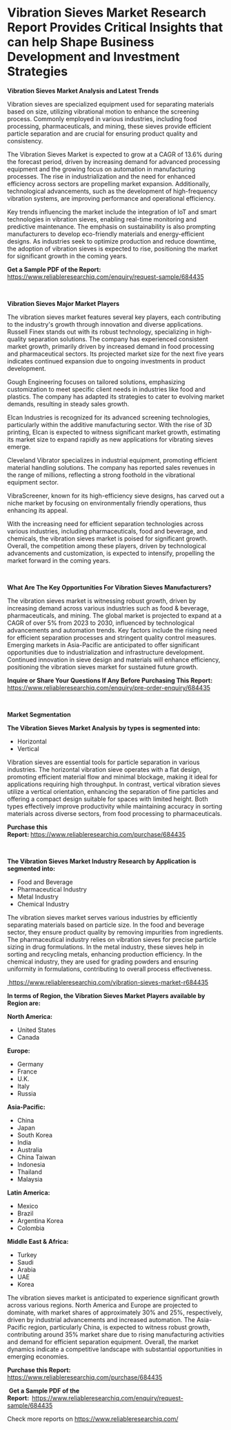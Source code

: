 <p><h1>Vibration Sieves Market Research Report Provides Critical Insights that can help Shape Business Development and Investment Strategies</h1></p><p><strong>Vibration Sieves Market Analysis and Latest Trends</strong></p>
<p><p>Vibration sieves are specialized equipment used for separating materials based on size, utilizing vibrational motion to enhance the screening process. Commonly employed in various industries, including food processing, pharmaceuticals, and mining, these sieves provide efficient particle separation and are crucial for ensuring product quality and consistency.</p><p>The Vibration Sieves Market is expected to grow at a CAGR of 13.6% during the forecast period, driven by increasing demand for advanced processing equipment and the growing focus on automation in manufacturing processes. The rise in industrialization and the need for enhanced efficiency across sectors are propelling market expansion. Additionally, technological advancements, such as the development of high-frequency vibration systems, are improving performance and operational efficiency.</p><p>Key trends influencing the market include the integration of IoT and smart technologies in vibration sieves, enabling real-time monitoring and predictive maintenance. The emphasis on sustainability is also prompting manufacturers to develop eco-friendly materials and energy-efficient designs. As industries seek to optimize production and reduce downtime, the adoption of vibration sieves is expected to rise, positioning the market for significant growth in the coming years.</p></p>
<p><strong>Get a Sample PDF of the Report:&nbsp;</strong> <a href="https://www.reliableresearchiq.com/enquiry/request-sample/684435?utm_campaign=3350&utm_medium=2&utm_source=Github&utm_content=ia&utm_term=10042025&utm_id=vibration-sieves">https://www.reliableresearchiq.com/enquiry/request-sample/684435</a></p>
<p>&nbsp;</p>
<p><strong>Vibration Sieves Major Market Players</strong></p>
<p><p>The vibration sieves market features several key players, each contributing to the industry's growth through innovation and diverse applications. Russell Finex stands out with its robust technology, specializing in high-quality separation solutions. The company has experienced consistent market growth, primarily driven by increased demand in food processing and pharmaceutical sectors. Its projected market size for the next five years indicates continued expansion due to ongoing investments in product development.</p><p>Gough Engineering focuses on tailored solutions, emphasizing customization to meet specific client needs in industries like food and plastics. The company has adapted its strategies to cater to evolving market demands, resulting in steady sales growth.</p><p>Elcan Industries is recognized for its advanced screening technologies, particularly within the additive manufacturing sector. With the rise of 3D printing, Elcan is expected to witness significant market growth, estimating its market size to expand rapidly as new applications for vibrating sieves emerge.</p><p>Cleveland Vibrator specializes in industrial equipment, promoting efficient material handling solutions. The company has reported sales revenues in the range of millions, reflecting a strong foothold in the vibrational equipment sector.</p><p>VibraScreener, known for its high-efficiency sieve designs, has carved out a niche market by focusing on environmentally friendly operations, thus enhancing its appeal.</p><p>With the increasing need for efficient separation technologies across various industries, including pharmaceuticals, food and beverage, and chemicals, the vibration sieves market is poised for significant growth. Overall, the competition among these players, driven by technological advancements and customization, is expected to intensify, propelling the market forward in the coming years.</p></p>
<p>&nbsp;</p>
<p><strong>What Are The Key Opportunities For Vibration Sieves Manufacturers?</strong></p>
<p><p>The vibration sieves market is witnessing robust growth, driven by increasing demand across various industries such as food & beverage, pharmaceuticals, and mining. The global market is projected to expand at a CAGR of over 5% from 2023 to 2030, influenced by technological advancements and automation trends. Key factors include the rising need for efficient separation processes and stringent quality control measures. Emerging markets in Asia-Pacific are anticipated to offer significant opportunities due to industrialization and infrastructure development. Continued innovation in sieve design and materials will enhance efficiency, positioning the vibration sieves market for sustained future growth.</p></p>
<p><strong>Inquire or Share Your Questions If Any Before Purchasing This Report:</strong> <a href="https://www.reliableresearchiq.com/enquiry/pre-order-enquiry/684435?utm_campaign=3350&utm_medium=2&utm_source=Github&utm_content=ia&utm_term=10042025&utm_id=vibration-sieves">https://www.reliableresearchiq.com/enquiry/pre-order-enquiry/684435</a></p>
<p>&nbsp;</p>
<p><strong>Market Segmentation</strong></p>
<p><strong>The Vibration Sieves Market Analysis by types is segmented into:</strong></p>
<p><ul><li>Horizontal</li><li>Vertical</li></ul></p>
<p><p>Vibration sieves are essential tools for particle separation in various industries. The horizontal vibration sieve operates with a flat design, promoting efficient material flow and minimal blockage, making it ideal for applications requiring high throughput. In contrast, vertical vibration sieves utilize a vertical orientation, enhancing the separation of fine particles and offering a compact design suitable for spaces with limited height. Both types effectively improve productivity while maintaining accuracy in sorting materials across diverse sectors, from food processing to pharmaceuticals.</p></p>
<p><strong>Purchase this Report:&nbsp;</strong><a href="https://www.reliableresearchiq.com/purchase/684435?utm_campaign=3350&utm_medium=2&utm_source=Github&utm_content=ia&utm_term=10042025&utm_id=vibration-sieves">https://www.reliableresearchiq.com/purchase/684435</a></p>
<p>&nbsp;</p>
<p><strong>The Vibration Sieves Market Industry Research by Application is segmented into:</strong></p>
<p><ul><li>Food and Beverage</li><li>Pharmaceutical Industry</li><li>Metal Industry</li><li>Chemical Industry</li></ul></p>
<p><p>The vibration sieves market serves various industries by efficiently separating materials based on particle size. In the food and beverage sector, they ensure product quality by removing impurities from ingredients. The pharmaceutical industry relies on vibration sieves for precise particle sizing in drug formulations. In the metal industry, these sieves help in sorting and recycling metals, enhancing production efficiency. In the chemical industry, they are used for grading powders and ensuring uniformity in formulations, contributing to overall process effectiveness.</p></p>
<p><a href="https://www.reliableresearchiq.com/vibration-sieves-market-r684435?utm_campaign=3350&utm_medium=2&utm_source=Github&utm_content=ia&utm_term=10042025&utm_id=vibration-sieves">&nbsp;https://www.reliableresearchiq.com/vibration-sieves-market-r684435</a></p>
<p><strong>In terms of Region, the Vibration Sieves Market Players available by Region are:</strong></p>
<p>
    <p> <strong> North America: </strong>
        <ul>
            <li>United States</li>
            <li>Canada</li>
        </ul>
        </p> 
    <p> <strong> Europe: </strong>
        <ul>
            <li>Germany</li>
            <li>France</li>
            <li>U.K.</li>
            <li>Italy</li>
            <li>Russia</li>
        </ul>
        </p> 
    <p> <strong> Asia-Pacific: </strong>
        <ul>
            <li>China</li>
            <li>Japan</li>
            <li>South Korea</li>
            <li>India</li>
            <li>Australia</li>
            <li>China Taiwan</li>
            <li>Indonesia</li>
            <li>Thailand</li>
            <li>Malaysia</li>
        </ul>
        </p> 
    <p> <strong> Latin America: </strong>
        <ul>
            <li>Mexico</li>
            <li>Brazil</li>
            <li>Argentina Korea</li>
            <li>Colombia</li>
        </ul>
        </p> 
    <p> <strong> Middle East & Africa: </strong>
        <ul>
            <li>Turkey</li>
            <li>Saudi</li>
            <li>Arabia</li>
            <li>UAE</li>
            <li>Korea</li>
        </ul>
    </p>
    </p>
<p><p>The vibration sieves market is anticipated to experience significant growth across various regions. North America and Europe are projected to dominate, with market shares of approximately 30% and 25%, respectively, driven by industrial advancements and increased automation. The Asia-Pacific region, particularly China, is expected to witness robust growth, contributing around 35% market share due to rising manufacturing activities and demand for efficient separation equipment. Overall, the market dynamics indicate a competitive landscape with substantial opportunities in emerging economies.</p></p>
<p><strong>Purchase this Report: </strong><a href="https://www.reliableresearchiq.com/purchase/684435?utm_campaign=3350&utm_medium=2&utm_source=Github&utm_content=ia&utm_term=10042025&utm_id=vibration-sieves">https://www.reliableresearchiq.com/purchase/684435</a></p>
<p>&nbsp;<strong>Get a Sample PDF of the Report:&nbsp;&nbsp;</strong><a href="https://www.reliableresearchiq.com/enquiry/request-sample/684435?utm_campaign=3350&utm_medium=2&utm_source=Github&utm_content=ia&utm_term=10042025&utm_id=vibration-sieves">https://www.reliableresearchiq.com/enquiry/request-sample/684435</a></p>
<p><strong></strong></p>
<p>Check more reports on <a href="https://www.reliableresearchiq.com/?utm_campaign=3350&utm_medium=2&utm_source=Github&utm_content=ia&utm_term=10042025&utm_id=vibration-sieves">https://www.reliableresearchiq.com/</a></p>